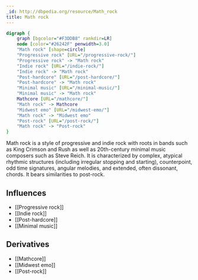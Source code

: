 ```yaml
---
_id: http://dbpedia.org/resource/Math_rock
title: Math rock
---
```


```dot
digraph {
	graph [bgcolor="#F3DDB8" rankdir=LR]
	node [color="#26242F" penwidth=3.0]
	"Math rock" [shape=circle]
	"Progressive rock" [URL="/progressive-rock/"]
	"Progressive rock" -> "Math rock"
	"Indie rock" [URL="/indie-rock/"]
	"Indie rock" -> "Math rock"
	"Post-hardcore" [URL="/post-hardcore/"]
	"Post-hardcore" -> "Math rock"
	"Minimal music" [URL="/minimal-music/"]
	"Minimal music" -> "Math rock"
	Mathcore [URL="/mathcore/"]
	"Math rock" -> Mathcore
	"Midwest emo" [URL="/midwest-emo/"]
	"Math rock" -> "Midwest emo"
	"Post-rock" [URL="/post-rock/"]
	"Math rock" -> "Post-rock"
}
```

Math rock is a style of progressive and indie rock with roots in bands such as King Crimson and Rush as well as 20th-century minimal music composers such as Steve Reich. It is characterized by complex, atypical rhythmic structures (including irregular stopping and starting), counterpoint, odd time signatures, angular melodies, and extended, often dissonant, chords. It bears similarities to post-rock.

## Influences

- [[Progressive rock]]
- [[Indie rock]]
- [[Post-hardcore]]
- [[Minimal music]]

## Derivatives

- [[Mathcore]]
- [[Midwest emo]]
- [[Post-rock]]
